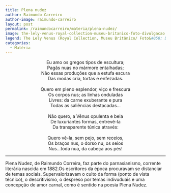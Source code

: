 ```yaml
---
title: Plena nudez
author: Raimundo Carreiro
author-image: raimundo-carreiro
layout: post
permalink: /raimundocarreiro/materia/plena-nudez/
image: the-lely-venus-royal-collection-museu-britanico-foto-divulgacao.jpg
legend: The Lely Venus (Royal Collection, Museu Britânico/ Foto&#058; Divulgação)
categories:
  - Matéria
---
```

<p style="text-align: center;">Eu amo os gregos tipos de escultura;<br /> Pagãs nuas no mármore entalhadas;<br /> Não essas produções que a estufa escura<br /> Das modas cria, tortas e enfezadas.<br><br>Quero em pleno esplendor, viço e frescura<br /> Os corpos nus; as linhas onduladas<br /> Livres: da carne exuberante e pura<br /> Todas as saliências destacadas…<br><br>Não quero, a Vênus opulenta e bela<br /> De luxuriantes formas, entrevê-la<br /> Da transparente túnica através:<br><br>Quero vê-la, sem pejo, sem receios,<br /> Os braços nus, o dorso nu, os seios<br /> Nus…toda nua, da cabeça aos pés!</p>
<hr size="1" />
Plena Nudez, de Raimundo Correira, faz parte do parnasianismo, corrente literária nascida em 1882.Os escritores da época procuravam se distanciar de temas sociais. Supervalorizavam o culto da forma (ponto de vista técnico), o descritivismo, o despreso por temas indivuduais e uma concepção de amor carnal, como é sentido na poesia Plena Nudez.
